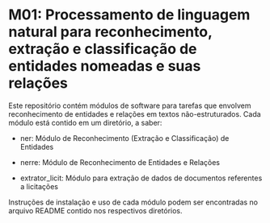 # M01: Processamento de linguagem natural para reconhecimento, extração e classificação de entidades nomeadas e suas relações

Este repositório contém módulos de software para tarefas que envolvem reconhecimento de entidades e relações em textos não-estruturados. Cada módulo está contido em um diretório, a saber:

- ner: Módulo de Reconhecimento (Extração e Classificação) de Entidades

- nerre: Módulo de Reconhecimento de Entidades e Relações

- extrator_licit: Módulo para extração de dados de documentos referentes a licitações

Instruções de instalação e uso de cada módulo podem ser encontradas no arquivo README contido nos respectivos diretórios.




 
